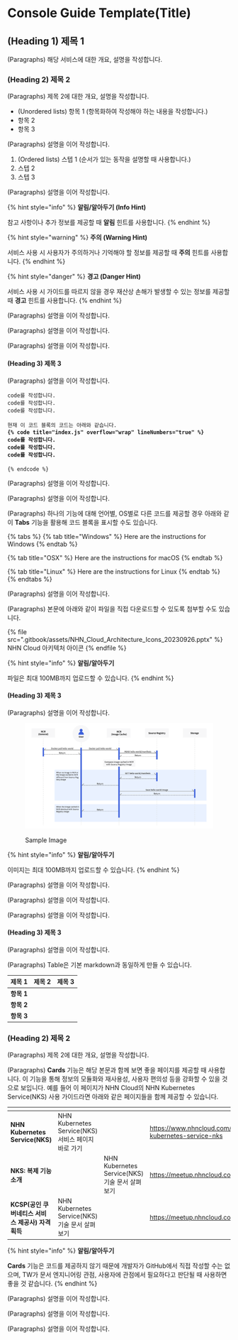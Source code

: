 # Console Guide Template(Title)

## (Heading 1) 제목 1

&#x20;(Paragraphs) 해당 서비스에 대한 개요, 설명을 작성합니다.

### (Heading 2) 제목 2

(Paragraphs) 제목 2에 대한 개요, 설명을 작성합니다.

* (Unordered lists) 항목 1 (항목화하여 작성해야 하는 내용을 작성합니다.)
* 항목 2
* 항목 3

(Paragraphs) 설명을 이어 작성합니다.

1. (Ordered lists) 스텝  1 (순서가 있는 동작을 설명할 때 사용합니다.)
2. 스텝 2
3. 스텝 3

(Paragraphs) 설명을 이어 작성합니다.

{% hint style="info" %}
**알림/알아두기 (Info Hint)**

참고 사항이나 추가 정보를 제공할 때 **알림** 힌트를 사용합니다.
{% endhint %}

{% hint style="warning" %}
**주의 (Warning Hint)**

서비스 사용 시 사용자가 주의하거나 기억해야 할 정보를 제공할 때 **주의** 힌트를 사용합니다.
{% endhint %}

{% hint style="danger" %}
**경고 (Danger Hint)**

서비스 사용 시 가이드를 따르지 않을 경우 재산상 손해가 발생할 수 있는 정보를 제공할 때 **경고** 힌트를 사용합니다.
{% endhint %}

(Paragraphs) 설명을 이어 작성합니다.

(Paragraphs) 설명을 이어 작성합니다.

(Paragraphs) 설명을 이어 작성합니다.

#### (Heading 3) 제목 3

(Paragraphs) 설명을 이어 작성합니다.

<pre class="language-javascript" data-title="index.js" data-overflow="wrap" data-line-numbers><code class="lang-javascript">‌code를 작성합니다.
code를 작성합니다.
code를 작성합니다.

현재 이 코드 블록의 코드는 아래와 같습니다.
<strong>{% code title="index.js" overflow="wrap" lineNumbers="true" %}
</strong><strong>code를 작성합니다.
</strong><strong>code를 작성합니다.
</strong><strong>code를 작성합니다.
</strong>
{% endcode %}
</code></pre>

(Paragraphs) 설명을 이어 작성합니다.

(Paragraphs) 설명을 이어 작성합니다.

(Paragraphs) 하나의 기능에 대해 언어별, OS별로 다른 코드를 제공할 경우 아래와 같이 **Tabs** 기능을 활용해 코드 블록을 표시할 수도 있습니다.

{% tabs %}
{% tab title="Windows" %}
Here are the instructions for Windows
{% endtab %}

{% tab title="OSX" %}
Here are the instructions for macOS
{% endtab %}

{% tab title="Linux" %}
Here are the instructions for Linux
{% endtab %}
{% endtabs %}

(Paragraphs) 설명을 이어 작성합니다.

(Paragraphs) 본문에 아래와 같이 파일을 직접 다운로드할 수 있도록 첨부할 수도 있습니다.

{% file src=".gitbook/assets/NHN_Cloud_Architecture_Icons_20230926.pptx" %}
NHN Cloud 아키텍처 아이콘
{% endfile %}

{% hint style="info" %}
**알림/알아두기**

파일은 최대 100MB까지 업로드할 수 있습니다.
{% endhint %}

#### (Heading 3) 제목 3

(Paragraphs) 설명을 이어 작성합니다.

<figure><img src=".gitbook/assets/D-NCR_imagecache_01.png" alt=""><figcaption><p>Sample Image</p></figcaption></figure>

{% hint style="info" %}
**알림/알아두기**

이미지는 최대 100MB까지 업로드할 수 있습니다.
{% endhint %}

(Paragraphs) 설명을 이어 작성합니다.

(Paragraphs) 설명을 이어 작성합니다.

(Paragraphs) 설명을 이어 작성합니다.

#### (Heading 3) 제목 3

(Paragraphs) 설명을 이어 작성합니다.

(Paragraphs) Table은 기본 markdown과 동일하게 만들 수 있습니다.

| 제목 1     | 제목 2 | 제목 3 |
| -------- | ---- | ---- |
| **항목 1** |      |      |
| **항목 2** |      |      |
| **항목 3** |      |      |

### (Heading 2) 제목 2

(Paragraphs) 제목 2에 대한 개요, 설명을 작성합니다.

(Paragraphs) **Cards** 기능은 해당 본문과 함께 보면 좋을 페이지를 제공할 때 사용합니다. 이 기능을 통해 정보의 모듈화와 재사용성, 사용자 편의성 등을 강화할 수 있을 것으로 보입니다. 예를 들어 이 페이지가 NHN Cloud의 NHN Kubernetes Service(NKS) 사용 가이드라면 아래와 같은 페이지들을 함께 제공할 수 있습니다.

<table data-view="cards"><thead><tr><th></th><th></th><th></th><th data-hidden data-card-target data-type="content-ref"></th><th data-hidden data-card-cover data-type="files"></th></tr></thead><tbody><tr><td><strong>NHN Kubernetes Service(NKS)</strong></td><td>NHN Kubernetes Service(NKS) 서비스 페이지 바로 가기</td><td></td><td><a href="https://www.nhncloud.com/kr/service/container/nhn-kubernetes-service-nks">https://www.nhncloud.com/kr/service/container/nhn-kubernetes-service-nks</a></td><td><a href=".gitbook/assets/1.png">1.png</a></td></tr><tr><td><strong>NKS: 복제 기능 소개</strong></td><td></td><td>NHN Kubernetes Service(NKS) 기술 문서 살펴보기</td><td><a href="https://meetup.nhncloud.com/posts/329">https://meetup.nhncloud.com/posts/329</a></td><td><a href=".gitbook/assets/1(8).png">1(8).png</a></td></tr><tr><td><strong>KCSP(공인 쿠버네티스 서비스 제공사) 자격 획득</strong></td><td>NHN Kubernetes Service(NKS) 기술 문서 살펴보기</td><td></td><td><a href="https://meetup.nhncloud.com/posts/361">https://meetup.nhncloud.com/posts/361</a></td><td><a href=".gitbook/assets/011rv1.png">011rv1.png</a></td></tr></tbody></table>

{% hint style="info" %}
**알림/알아두기**

**Cards** 기능은 코드를 제공하지 않기 때문에 개발자가 GitHub에서 직접 작성할 수는 없으며, TW가 문서 엔지니어링 관점, 사용자에  관점에서 필요하다고 판단될 때 사용하면 좋을 것 같습니다.
{% endhint %}

(Paragraphs) 설명을 이어 작성합니다.

(Paragraphs) 설명을 이어 작성합니다.

(Paragraphs) 설명을 이어 작성합니다.

